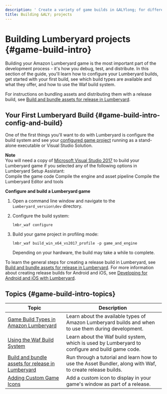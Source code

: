 ```yaml
---
description: ' Create a variety of game builds in &ALYlong; for different purposes. '
title: Building &ALY; projects
---
```

# Building Lumberyard projects {#game-build-intro}

Building your Amazon Lumberyard game is the most important part of the development process \- it's how you debug, test, and distribute\. In this section of the guide, you'll learn how to configure your Lumberyard builds, get started with your first build, see which build types are available and what they offer, and how to use the Waf build system\. 

For instructions on bundling assets and distributing them with a release build, see [Build and bundle assets for release in Lumberyard](/docs/userguide/assets/bundle/tutorial-release.md)\. 

## Your First Lumberyard Build {#game-build-intro-config-and-build}

One of the first things you'll want to do with Lumberyard is configure the build system and see your [configured game project](/docs/userguide/configurator/intro.md) running as a stand\-alone executable or Visual Studio Solution\. 

**Note**  
You will need a copy of [Microsoft Visual Studio 2017](https://visualstudio.microsoft.com/) to build your Lumberyard game if you selected any of the following options in Lumberyard Setup Assistant:   
Compile the game code
Compile the engine and asset pipeline
Compile the Lumberyard Editor and tools

**Configure and build a Lumberyard game**

1. Open a command line window and navigate to the `Lumberyard_version\dev` directory\.

1. Configure the build system:

   ```
   lmbr_waf configure
   ```

1. Build your game project in profiling mode:

   ```
   lmbr_waf build_win_x64_vs2017_profile -p game_and_engine
   ```

   Depending on your hardware, the build may take a while to complete\.

To learn the general steps for creating a release build in Lumberyard, see [Build and bundle assets for release in Lumberyard](/docs/userguide/assets/bundle/tutorial-release.md)\. For more information about creating release builds for Android and iOS, see [Developing for Android and iOS with Lumberyard](/docs/userguide/mobile/support-intro.md)\.

## Topics {#game-build-intro-topics}


| Topic | Description | 
| --- | --- | 
| [Game Build Types in Amazon Lumberyard](/docs/userguide/game-build-types.md) | Learn about the available types of Amazon Lumberyard builds and when to use them during development\. | 
| [Using the Waf Build System](/docs/userguide/waf/intro.md) | Learn about the Waf build system, which is used by Lumberyard to configure and build game code\. | 
| [Build and bundle assets for release in Lumberyard](/docs/userguide/assets/bundle/tutorial-release.md) | Run through a tutorial and learn how to use the Asset Bundler, along with Waf, to create release builds\.  | 
| [Adding Custom Game Icons](/docs/userguide/game-build-custom-game-icons.md) | Add a custom icon to display in your game's window as part of a release\. | 